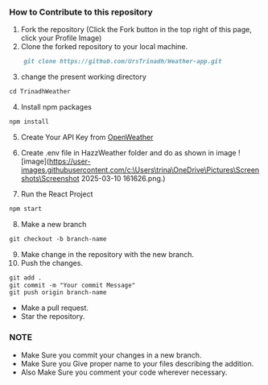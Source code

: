 ### How to Contribute to this repository

1. Fork the repository (Click the Fork button in the top right of this page, click your Profile Image)
2. Clone the forked repository to your local machine.

```markdown
    git clone https://github.com/UrsTrinadh/Weather-app.git
```

3. change the present working directory

```markdown
cd TrinadhWeather
```

4. Install npm packages

```markdown
npm install
```

5. Create Your API Key from <a href= "https://openweathermap.org/">OpenWeather</a>
6. Create .env file in HazzWeather folder and do as shown in image
   ![image](https://user-images.githubusercontent.com/c:\Users\trina\OneDrive\Pictures\Screenshots\Screenshot 2025-03-10 161626.png.)

7. Run the React Project

```markdown
npm start
```

8. Make a new branch

```markdown
git checkout -b branch-name
```

9. Make change in the repository with the new branch.
10. Push the changes.

```markdown
git add .
git commit -m "Your commit Message"
git push origin branch-name
```

- Make a pull request.
- Star the repository.

### NOTE

- Make Sure you commit your changes in a new branch.
- Make Sure you Give proper name to your files describing the addition.
- Also Make Sure you comment your code wherever necessary.
